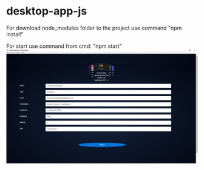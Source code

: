 # desktop-app-js
For download node_modules folder to the project use command "npm install"

For start use command from cmd: "npm start"
![alt text](https://github.com/dku4cdm/desktop-app-js/blob/master/photoq.PNG)
